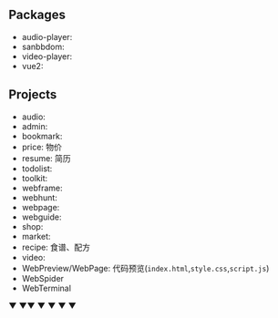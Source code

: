 
## Packages

- audio-player:
- sanbbdom:
- video-player:
- vue2:

## Projects

- audio:
- admin:
- bookmark:
- price: 物价
- resume: 简历
- todolist:
- toolkit:
- webframe:
- webhunt:
- webpage:
- webguide:
- shop:
- market:
- recipe: 食谱、配方
- video:
- WebPreview/WebPage: 代码预览(`index.html`,`style.css`,`script.js`)
- WebSpider
- WebTerminal

▼
▼▼
▼
▼
▼
▼
